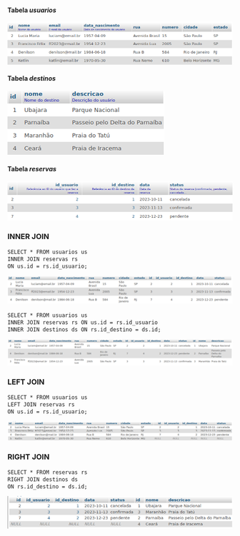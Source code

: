 #### Tabela *usuarios*
<img src="images/usuarios.png">

#### Tabela *destinos*
<img src="images/destinos.png">

#### Tabela *reservas*
<img src="images/reservas.png">


### INNER JOIN
```
SELECT * FROM usuarios us 
INNER JOIN reservas rs
ON us.id = rs.id_usuario;
``` 

<img src="images/inner_join.png">

```
SELECT * FROM usuarios us 
INNER JOIN reservas rs ON us.id = rs.id_usuario
INNER JOIN destinos ds ON rs.id_destino = ds.id;
```

<img src="images/inner_join2.png">


### LEFT JOIN
``` 
SELECT * FROM usuarios us 
LEFT JOIN reservas rs
ON us.id = rs.id_usuario;
``` 

<img src="images/left_join.png">


### RIGHT JOIN
``` 
SELECT * FROM reservas rs 
RIGHT JOIN destinos ds
ON rs.id_destino = ds.id;
``` 

<img src="images/right_join.png">
